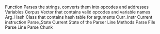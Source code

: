 Function
	Parses the strings, converts them into opcodes and addresses
Variables
	Corpus
		Vector that contains valid opcodes and variable names
	Arg_Hash
		Class that contains hash table for arguments
	Curr_Instr
		Current instruction
	Parse_State
		Current State of the Parser
	Line
Methods
	Parse File
	Parse Line
	Parse Chunk